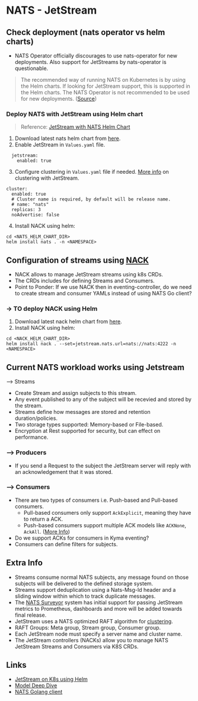 # NATS - JetStream

## Check deployment (nats operator vs helm charts)
* NATS Operator officially discourages to use nats-operator for new deployments. Also support for JetStreams by nats-operator is questionable.
> The recommended way of running NATS on Kubernetes is by using the Helm charts. If looking for JetStream support, this is supported in the Helm charts. The NATS Operator is not recommended to be used for new deployments.
([Source](https://github.com/nats-io/nats-operator#nats-operator))

### Deploy NATS with JetStream using Helm chart

>Reference: [JetStream with NATS Helm Chart](https://github.com/nats-io/k8s/tree/main/helm/charts/nats#jetstream)

1. Download latest nats helm chart from [here](https://github.com/nats-io/k8s/releases/).
2. Enable JetStream in `Values.yaml` file.
```
  jetstream:
    enabled: true
```
3. Configure clustering in `Values.yaml` file if needed. [More info](https://docs.nats.io/jetstream/clustering) on clustering with JetStream.
```
cluster:
  enabled: true
  # Cluster name is required, by default will be release name.
  # name: "nats"
  replicas: 3
  noAdvertise: false
```
4. Install NACK using helm:
```
cd <NATS_HELM_CHART_DIR>
helm install nats . -n <NAMESPACE>
```

## Configuration of streams using [NACK](https://github.com/nats-io/nack#getting-started)

* NACK allows to manage JetStream streams using k8s CRDs. 
* The CRDs includes for defining Streams and Consumers.
* Point to Ponder: If we use NACK then in eventing-controller, do we need to create stream and consumer YAMLs instead of using NATS Go client?

### -> TO deploy NACK using Helm
1. Download latest nack helm chart from [here](https://github.com/nats-io/k8s/releases/).
2. Install NACK using helm:
```
cd <NACK_HELM_CHART_DIR>
helm install nack . --set=jetstream.nats.url=nats://nats:4222 -n <NAMESPACE>
```

## Current NATS workload works using Jetstream
--> Streams
* Create Stream and assign subjects to this stream. 
* Any event published to any of the subject will be recevied and stored by the stream.
* Streams define how messages are stored and retention duration/policies.
* Two storage types supported: Memory-based or File-based.
* Encryption at Rest supported for security, but can effect on performance.

### --> Producers
* If you send a Request to the subject the JetStream server will reply with an acknowledgement that it was stored.

### --> Consumers
* There are two types of consumers i.e. Push-based and Pull-based consumers.
  - Pull-based consumers only support `AckExplicit`, meaning they have to return a ACK.
  - Push-based consumers support multiple ACK models like `ACKNone`, `AckAll`. ([More Info](https://docs.nats.io/jetstream/concepts/consumers#ackpolicy))
* Do we support ACKs for consumers in Kyma eventing?
* Consumers can define filters for subjects.

## Extra Info
- Streams consume normal NATS subjects, any message found on those subjects will be delivered to the defined storage system.
- Streams support deduplication using a Nats-Msg-Id header and a sliding window within which to track duplicate messages.
- The [NATS Surveyor](https://github.com/nats-io/nats-surveyor) system has initial support for passing JetStream metrics to Prometheus, dashboards and more will be added towards final release.
- JetStream uses a NATS optimized RAFT algorithm for [clustering](https://docs.nats.io/jetstream/clustering).
- RAFT Groups: Meta group, Stream group, Consumer group.
- Each JetStream node must specify a server name and cluster name.
- The JetStream controllers (NACKs) allow you to manage NATS JetStream Streams and Consumers via K8S CRDs.

## Links
- [JetStream on K8s using Helm](https://docs.nats.io/nats-on-kubernetes/helm-charts#jetstream)
- [Model Deep Dive](https://docs.nats.io/jetstream/model_deep_dive)
- [NATS Golang client](https://github.com/nats-io/nats.go)



